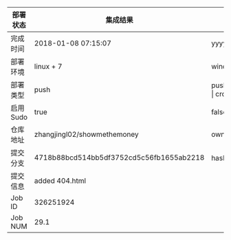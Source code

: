 部署状态 | 集成结果 | 参考值
---|---|---
完成时间 | 2018-01-08 07:15:07 | yyyy-mm-dd hh:mm:ss
部署环境 | linux + 7 | window \| linux + stable
部署类型 | push | push \| pull_request \| api \| cron
启用Sudo | true | false \| true
仓库地址 | zhangjingl02/showmethemoney | owner_name/repo_name
提交分支 | 4718b88bcd514bb5df3752cd5c56fb1655ab2218 | hash 16位
提交信息 | added 404.html |
Job ID   | 326251924 |
Job NUM  | 29.1 |
